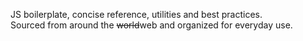 JS boilerplate, concise reference, utilities and best practices.
<br />
Sourced from around the <s>world</s>web and organized for everyday use.
